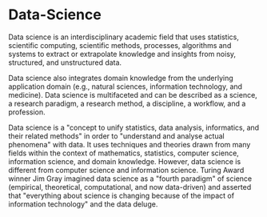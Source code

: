 # Data-Science
Data science is an interdisciplinary academic field that uses statistics, scientific computing, scientific methods, processes, algorithms and systems to extract or extrapolate knowledge and insights from noisy, structured, and unstructured data.

Data science also integrates domain knowledge from the underlying application domain (e.g., natural sciences, information technology, and medicine). Data science is multifaceted and can be described as a science, a research paradigm, a research method, a discipline, a workflow, and a profession.

Data science is a "concept to unify statistics, data analysis, informatics, and their related methods" in order to "understand and analyse actual phenomena" with data. It uses techniques and theories drawn from many fields within the context of mathematics, statistics, computer science, information science, and domain knowledge. However, data science is different from computer science and information science. Turing Award winner Jim Gray imagined data science as a "fourth paradigm" of science (empirical, theoretical, computational, and now data-driven) and asserted that "everything about science is changing because of the impact of information technology" and the data deluge.
